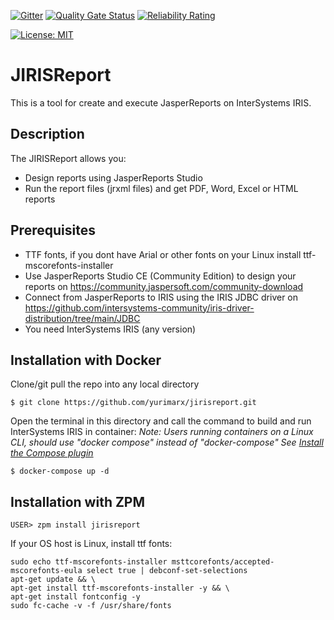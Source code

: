  [![Gitter](https://img.shields.io/badge/Available%20on-Intersystems%20Open%20Exchange-00b2a9.svg)](https://openexchange.intersystems.com/package/jirisreport)
 [![Quality Gate Status](https://community.objectscriptquality.com/api/project_badges/measure?project=intersystems_iris_community%2Fjirisreport&metric=alert_status)](https://community.objectscriptquality.com/dashboard?id=intersystems_iris_community%2Fjirisreport)
 [![Reliability Rating](https://community.objectscriptquality.com/api/project_badges/measure?project=intersystems_iris_community%2Fjirisreport&metric=reliability_rating)](https://community.objectscriptquality.com/dashboard?id=intersystems_iris_community%2Fjirisreport)

[![License: MIT](https://img.shields.io/badge/License-MIT-blue.svg?style=flat&logo=AdGuard)](LICENSE)
# JIRISReport
This is a tool for create and execute JasperReports on InterSystems IRIS.

## Description
The JIRISReport allows you:
* Design reports using JasperReports Studio
* Run the report files (jrxml files) and get PDF, Word, Excel or HTML reports


## Prerequisites
* TTF fonts, if you dont have Arial or other fonts on your Linux install ttf-mscorefonts-installer
* Use JasperReports Studio CE (Community Edition) to design your reports on https://community.jaspersoft.com/community-download
* Connect from JasperReports to IRIS using the IRIS JDBC driver on https://github.com/intersystems-community/iris-driver-distribution/tree/main/JDBC
* You need InterSystems IRIS (any version)

## Installation with Docker

Clone/git pull the repo into any local directory

```
$ git clone https://github.com/yurimarx/jirisreport.git
```

Open the terminal in this directory and call the command to build and run InterSystems IRIS in container:
*Note: Users running containers on a Linux CLI, should use "docker compose" instead of "docker-compose"*
*See [Install the Compose plugin](https://docs.docker.com/compose/install/linux/)*



```
$ docker-compose up -d
```

## Installation with ZPM

```
USER> zpm install jirisreport
```

If your OS host is Linux, install ttf fonts:

```
sudo echo ttf-mscorefonts-installer msttcorefonts/accepted-mscorefonts-eula select true | debconf-set-selections
apt-get update && \ 
apt-get install ttf-mscorefonts-installer -y && \
apt-get install fontconfig -y
sudo fc-cache -v -f /usr/share/fonts
```

